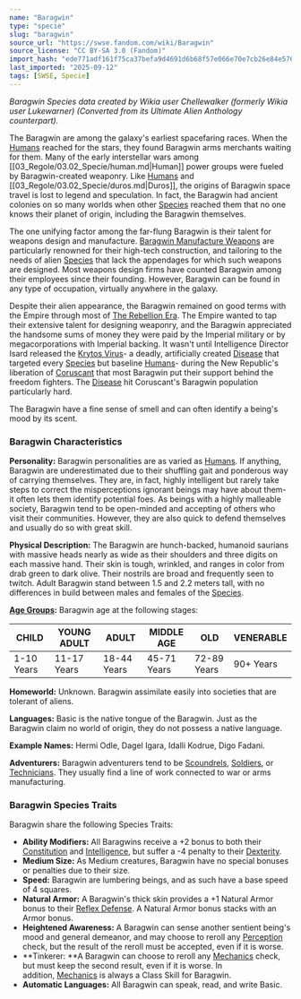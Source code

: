 ```yaml
---
name: "Baragwin"
type: "specie"
slug: "baragwin"
source_url: "https://swse.fandom.com/wiki/Baragwin"
source_license: "CC BY-SA 3.0 (Fandom)"
import_hash: "ede771adf161f75ca37befa9d4691d6b68f57e066e70e7cb26e84e5761d82956"
last_imported: "2025-09-12"
tags: [SWSE, Specie]
---
```

*Baragwin Species data created by Wikia user Chellewalker (formerly Wikia user Lukewarner) (Converted from its Ultimate Alien Anthology counterpart).*

The Baragwin are among the galaxy's earliest spacefaring races. When the [Humans](https://swse.fandom.com/wiki/Humans) reached for the stars, they found Baragwin arms merchants waiting for them. Many of the early interstellar wars among [[03_Regole/03.02_Specie/human.md|Human]] power groups were fueled by Baragwin-created weaponry. Like [Humans](https://swse.fandom.com/wiki/Humans) and [[03_Regole/03.02_Specie/duros.md|Duros]], the origins of Baragwin space travel is lost to legend and speculation. In fact, the Baragwin had ancient colonies on so many worlds when other [Species](https://swse.fandom.com/wiki/Species) reached them that no one knows their planet of origin, including the Baragwin themselves.

The one unifying factor among the far-flung Baragwin is their talent for weapons design and manufacture. [Baragwin Manufacture Weapons](https://swse.fandom.com/wiki/Baragwin_Manufacture_Weapons) are particularly renowned for their high-tech construction, and tailoring to the needs of alien [Species](https://swse.fandom.com/wiki/Species) that lack the appendages for which such weapons are designed. Most weapons design firms have counted Baragwin among their employees since their founding. However, Baragwin can be found in any type of occupation, virtually anywhere in the galaxy.

Despite their alien appearance, the Baragwin remained on good terms with the Empire through most of [The Rebellion Era](https://swse.fandom.com/wiki/The_Rebellion_Era). The Empire wanted to tap their extensive talent for designing weaponry, and the Baragwin appreciated the handsome sums of money they were paid by the Imperial military or by megacorporations with Imperial backing. It wasn't until Intelligence Director Isard released the [Krytos Virus](https://swse.fandom.com/wiki/Krytos_Virus)- a deadly, artificially created [Disease](https://swse.fandom.com/wiki/Disease) that targeted every [Species](https://swse.fandom.com/wiki/Species) but baseline [Humans](https://swse.fandom.com/wiki/Humans)- during the New Republic's liberation of [Coruscant](https://swse.fandom.com/wiki/Coruscant) that most Baragwin put their support behind the freedom fighters. The [Disease](https://swse.fandom.com/wiki/Disease) hit Coruscant's Baragwin population particularly hard.

The Baragwin have a fine sense of smell and can often identify a being's mood by its scent.

### Baragwin Characteristics
**Personality:** Baragwin personalities are as varied as [Humans](https://swse.fandom.com/wiki/Humans). If anything, Baragwin are underestimated due to their shuffling gait and ponderous way of carrying themselves. They are, in fact, highly intelligent but rarely take steps to correct the misperceptions ignorant beings may have  about them- it often lets them identify potential foes. As beings with a highly malleable society, Baragwin tend to be open-minded and accepting of others who visit their communities. However, they are also quick to defend themselves and usually do so with great skill.

**Physical Description:** The Baragwin are hunch-backed, humanoid saurians with massive heads nearly as wide as their shoulders and three digits on each massive hand. Their skin is tough, wrinkled, and ranges in color from drab green to dark olive. Their nostrils are broad and frequently seen to twitch. Adult Baragwin stand between 1.5 and 2.2 meters tall, with no differences in build between males and females of the [Species](https://swse.fandom.com/wiki/Species).

**[Age Groups](https://swse.fandom.com/wiki/Age_Groups):** Baragwin age at the following stages:

| CHILD | YOUNG ADULT | ADULT | MIDDLE AGE | OLD | VENERABLE |
| --- | --- | --- | --- | --- | --- |
| 1-10 Years | 11-17 Years | 18-44 Years | 45-71 Years | 72-89 Years | 90+ Years |

**Homeworld:** Unknown. Baragwin assimilate easily into societies that are tolerant of aliens.

**Languages:** Basic is the native tongue of the Baragwin. Just as the Baragwin claim no world of origin, they do not possess a native language.

**Example Names:** Hermi Odle, Dagel Igara, Idalli Kodrue, Digo Fadani.

**Adventurers:** Baragwin adventurers tend to be [Scoundrels](https://swse.fandom.com/wiki/Scoundrels), [Soldiers](https://swse.fandom.com/wiki/Soldiers), or [Technicians](https://swse.fandom.com/wiki/Technicians). They usually find a line of work connected to war or arms manufacturing.

### Baragwin Species Traits
Baragwin share the following Species Traits:
- **Ability Modifiers:** All Baragwins receive a +2 bonus to both their [Constitution](https://swse.fandom.com/wiki/Constitution) and [Intelligence](https://swse.fandom.com/wiki/Intelligence), but suffer a -4 penalty to their [Dexterity](https://swse.fandom.com/wiki/Dexterity).
- **Medium Size:** As Medium creatures, Baragwin have no special bonuses or penalties due to their size.
- **Speed:** Baragwin are lumbering beings, and as such have a base speed of 4 squares.
- **Natural Armor:** A Baragwin's thick skin provides a +1 Natural Armor bonus to their [Reflex Defense](https://swse.fandom.com/wiki/Reflex_Defense). A Natural Armor bonus stacks with an Armor bonus.
- **Heightened Awareness:** A Baragwin can sense another sentient being's mood and general demeanor, and may choose to reroll any [Perception](https://swse.fandom.com/wiki/Perception) check, but the result of the reroll must be accepted, even if it is worse.
- **Tinkerer: **A Baragwin can choose to reroll any [Mechanics](https://swse.fandom.com/wiki/Mechanics) check, but must keep the second result, even if it is worse. In addition, [Mechanics](https://swse.fandom.com/wiki/Mechanics) is always a Class Skill for Baragwin.
- **Automatic Languages:** All Baragwin can speak, read, and write Basic.